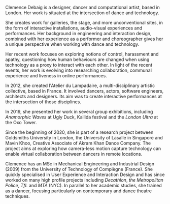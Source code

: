 Clemence Debaig is a designer, dancer and computational artist, based in London. Her work is situated at the intersection of dance and technology.

She creates work for galleries, the stage, and more unconventional sites, in the form of interactive installations, audio-visual experiences and performances. Her background in engineering and interaction design, combined with her experience as a performer and choreographer gives her a unique perspective when working with dance and technology.

Her recent work focuses on exploring notions of control, harassment and apathy, questioning how human behaviours are changed when using technology as a proxy to interact with each other. In light of the recent events, her work is evolving into researching collaboration, communal experience and liveness in online performances.

In 2012, she created l'Atelier du Lampadaire, a multi-disciplinary artistic collective, based in France. It involved dancers, actors, software engineers, architects and designers. Its aim was to create interactive performances at the intersection of those disciplines.

In 2019, she presented her work in several group exhibitions, including *Anamorphic Waves* at Ugly Duck, Kallida festival and the *London Ultra* at the Oxo Tower. 

Since the beginning of 2020, she is part of a research project between Goldsmiths University in London, the University of Lasalle in Singapore and Mavin Khoo, Creative Associate of Akram Khan Dance Company. The project aims at exploring how camera-less motion capture technology can enable virtual collaboration between dancers in remote locations.

Clemence has an MSc in Mechanical Engineering and Industrial Design (2009) from the University of Technology of Compiègne (France). She quickly specialised in User Experience and Interaction Design and has since worked on many high profile projects including *Decathlon*, *the Metropolitan Police*, *TfL* and *MTA* (NYC). In parallel to her academic studies, she trained as a dancer, focusing particularly on contemporary and dance theatre techniques.